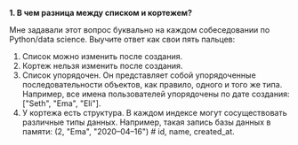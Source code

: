 **1. В чем разница между списком и кортежем?**

Мне задавали этот вопрос буквально на каждом собеседовании по Python/data science. Выучите ответ как свои пять пальцев:

1. Список можно изменить после создания. 
2. Кортеж нельзя изменить после создания. 
3. Список упорядочен. Он представляет собой  упорядоченные последовательности объектов, как правило, одного и того же типа.
Например, все имена пользователей
упорядочены по дате создания: ["Seth", "Ema", "Eli"]. 
4. У кортежа есть структура. В каждом индексе могут сосуществовать различные типы данных. Например, такая запись базы
данных в памяти: (2, "Ema", "2020–04–16") # id, name, created_at.
